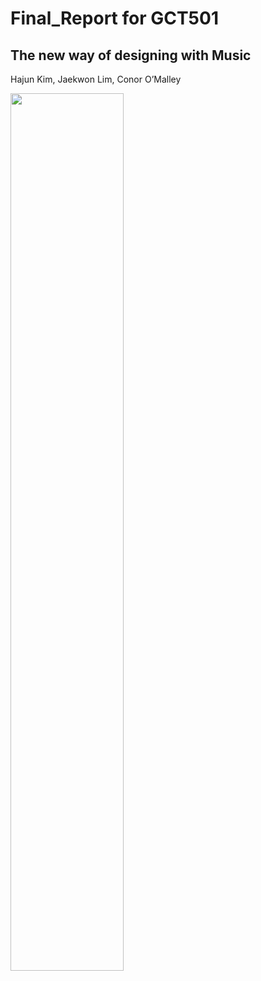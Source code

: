 Final_Report for GCT501  
===================
The new way of designing with Music  
------------
Hajun Kim, Jaekwon Lim, Conor O’Malley

<img src="https://user-images.githubusercontent.com/37058246/86720950-7aed8000-c060-11ea-921b-9ddee04c3e1d.png" width=60% height=60%>

